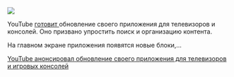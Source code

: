 <!--2025-04-30 14:09:43-->
<div class="yb">
  <div class="rss habr"><img src="https://habrastorage.org/getpro/habr/upload_files/755/d8f/30e/755d8f30e6495a8a53dbe74413a05704.png" /><p>YouTube <a href="https://support.google.com/youtube/thread/341112828/q2%E2%80%9825-quarterly-update-latest-improvements-to-youtube-on-tv?hl=en" rel="noopener noreferrer nofollow">готовит </a>обновление своего приложения для телевизоров и консолей. Оно призвано упростить поиск и организацию контента.</p><p>На главном экране приложения появятся новые блоки,... <p class="titl"><a href="https://habr.com/ru/news/906004/?utm_source=habrahabr&utm_medium=rss&utm_campaign=906004">YouTube анонсировал обновление своего приложения для телевизоров и игровых консолей</a></p></div>
</div>

